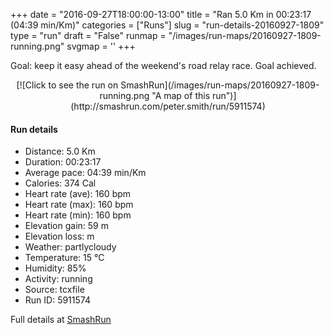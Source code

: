 +++
date = "2016-09-27T18:00:00-13:00"
title = "Ran 5.0 Km in 00:23:17 (04:39 min/Km)"
categories = ["Runs"]
slug = "run-details-20160927-1809"
type = "run"
draft = "False"
runmap = "/images/run-maps/20160927-1809-running.png"
svgmap = '<polyline points="91 78, 83 77, 81 78, 74 84, 66 96, 64 96, 58 95, 53 99, 47 100, 44 99, 47 88, 49 83, 50 79, 41 77, 42 71, 41 68, 36 64, 6 55, 14 36, 39 13, 40 13, 45 9, 52 1, 58 0, 64 2, 65 4, 30 35, 26 39, 24 43, 24 41, 26 38, 43 23, 58 9, 65 2, 64 1, 58 0, 51 2, 46 7, 39 11, 30 20, 12 38, 6 56, 18 60, 38 65, 43 66, 44 67, 42 74, 41 77, 48 79, 50 81, 47 87, 45 95, 43 98, 45 99, 47 100, 50 99, 58 96, 65 97, 67 96, 72 84, 74 83, 82 77, 91 77, 93 73">'
+++

Goal: keep it easy ahead of the weekend's road relay race. Goal achieved. 

<!--more-->

<center>
[![Click to see the run on SmashRun](/images/run-maps/20160927-1809-running.png "A map of this run")](http://smashrun.com/peter.smith/run/5911574)
</center>

#### Run details

* Distance: 5.0 Km
* Duration: 00:23:17
* Average pace: 04:39 min/Km
* Calories: 374 Cal
* Heart rate (ave): 160 bpm
* Heart rate (max): 160 bpm
* Heart rate (min): 160 bpm
* Elevation gain: 59 m
* Elevation loss:  m
* Weather: partlycloudy
* Temperature: 15 &deg;C
* Humidity: 85%
* Activity: running
* Source: tcxfile
* Run ID: 5911574

Full details at [SmashRun](http://smashrun.com/peter.smith/run/5911574)